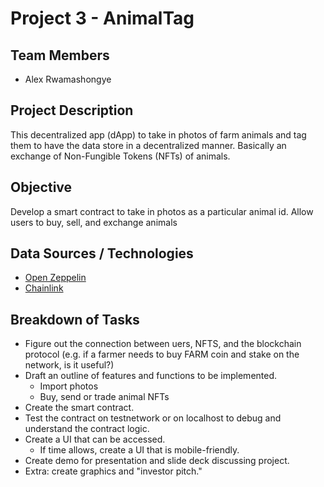 # Project 3 - AnimalTag

## Team Members 
- Alex Rwamashongye 

## Project Description 

This decentralized app (dApp) to take in photos of farm animals and tag them to have the data store in a decentralized manner. Basically an exchange of Non-Fungible Tokens (NFTs) of animals.  

## Objective 

Develop a smart contract to take in photos as a particular animal id. Allow users to buy, sell, and exchange animals

## Data Sources / Technologies 

- [Open Zeppelin](https://openzeppelin.com/contracts/)
- [Chainlink](https://chain.link/)

## Breakdown of Tasks 
- Figure out the connection between uers, NFTS, and the blockchain protocol (e.g. if a farmer needs to buy FARM coin and stake on the network, is it useful?)
- Draft an outline of features and functions to be implemented. 
    - Import photos 
    - Buy, send or trade animal NFTs 
- Create the smart contract. 
- Test the contract on testnetwork or on localhost to debug and understand the contract logic. 
- Create a UI that can be accessed. 
    - If time allows, create a UI that is mobile-friendly. 
- Create demo for presentation and slide deck discussing project. 
- Extra: create graphics and "investor pitch." 




